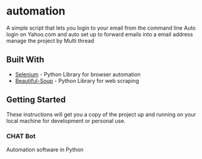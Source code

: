 # automation

A simple script that lets you login to your email from the command line
Auto login on Yahoo.com and auto set up to forward emails into a email address
manage the project by Multi thread 
## Built With

* [Selenium](http://www.seleniumhq.org/) - Python Library for browser automation
* [Beautiful-Soup](https://www.crummy.com/software/BeautifulSoup/bs4/doc/) - Python Library for web scraping

## Getting Started

These instructions will get you a copy of the project up and running on your local machine for development or personal use.

### CHAT Bot
Automation software in Python
